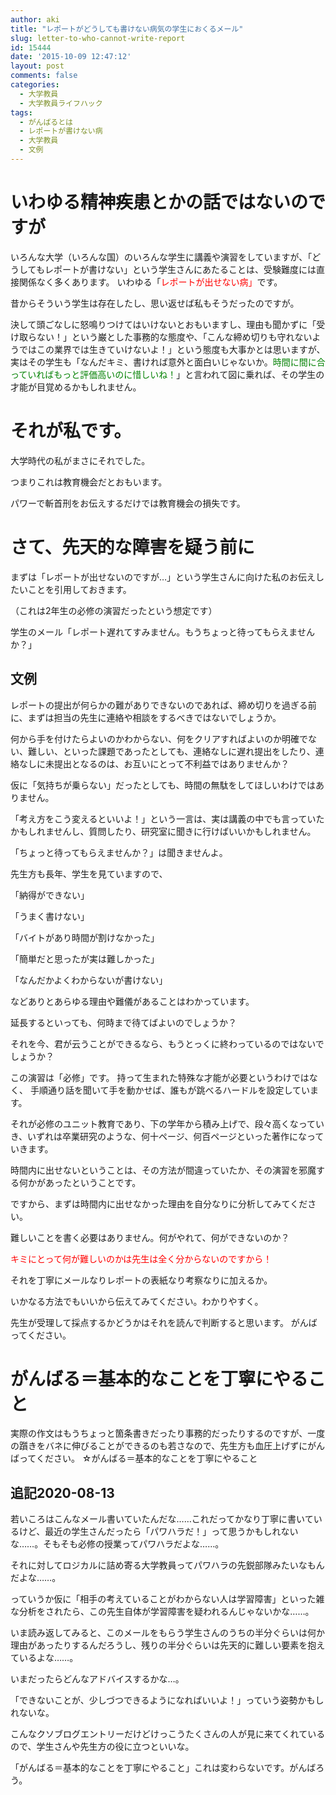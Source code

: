```yaml
---
author: aki
title: "レポートがどうしても書けない病気の学生におくるメール"
slug: letter-to-who-cannot-write-report
id: 15444
date: '2015-10-09 12:47:12'
layout: post
comments: false
categories:
  - 大学教員
  - 大学教員ライフハック
tags:
  - がんばるとは
  - レポートが書けない病
  - 大学教員
  - 文例
---
```


# いわゆる精神疾患とかの話ではないのですが

いろんな大学（いろんな国）のいろんな学生に講義や演習をしていますが、「どうしてもレポートが書けない」という学生さんにあたることは、受験難度には直接関係なく多くあります。 いわゆる「<span style="color: #ff0000;">レポートが出せない病」</span>です。

昔からそういう学生は存在したし、思い返せば私もそうだったのですが。 

決して頭ごなしに怒鳴りつけてはいけないとおもいますし、理由も聞かずに「受け取らない！」という巌とした事務的な態度や、「こんな締め切りも守れないようではこの業界では生きていけないよ！」という態度も大事かとは思いますが、実はその学生も「なんだキミ、書ければ意外と面白いじゃないか。<span style="color: #008000;">時間に間に合っていればもっと評価高いのに惜しいね！</span>」と言われて図に乗れば、その学生の才能が目覚めるかもしれません。


# それが私です。
大学時代の私がまさにそれでした。

つまりこれは教育機会だとおもいます。

パワーで斬首刑をお伝えするだけでは教育機会の損失です。 

# さて、先天的な障害を疑う前に

まずは「レポートが出せないのですが…」という学生さんに向けた私のお伝えしたいことを引用しておきます。 

（これは2年生の必修の演習だったという想定です） 

学生のメール「レポート遅れてすみません。もうちょっと待ってもらえませんか？」

## 文例

レポートの提出が何らかの難がありできないのであれば、締め切りを過ぎる前に、まずは担当の先生に連絡や相談をするべきではないでしょうか。

何から手を付けたらよいのかわからない、何をクリアすればよいのか明確でない、難しい、といった課題であったとしても、連絡なしに遅れ提出をしたり、連絡なしに未提出となるのは、お互いにとって不利益ではありませんか？

仮に「気持ちが乗らない」だったとしても、時間の無駄をしてほしいわけではありません。

「考え方をこう変えるといいよ！」という一言は、実は講義の中でも言っていたかもしれませんし、質問したり、研究室に聞きに行けばいいかもしれません。

「ちょっと待ってもらえませんか？」は聞きませんよ。

先生方も長年、学生を見ていますので、

「納得ができない」

「うまく書けない」

「バイトがあり時間が割けなかった」

「簡単だと思ったが実は難しかった」

「なんだかよくわからないが書けない」

などありとあらゆる理由や難儀があることはわかっています。 

延長するといっても、何時まで待てばよいのでしょうか？

それを今、君が云うことができるなら、もうとっくに終わっているのではないでしょうか？

この演習は「必修」です。 持って生まれた特殊な才能が必要というわけではなく、
手順通り話を聞いて手を動かせば、誰もが跳べるハードルを設定しています。

それが必修のユニット教育であり、下の学年から積み上げで、段々高くなっていき、いずれは卒業研究のような、何十ページ、何百ページといった著作になっていきます。

時間内に出せないということは、その方法が間違っていたか、その演習を邪魔する何かがあったということです。

ですから、まずは時間内に出せなかった理由を自分なりに分析してみてください。

難しいことを書く必要はありません。何がやれて、何ができないのか？

<span style="color: #ff0000;">キミにとって何が難しいのかは先生は全く分からないのですから！</span> 

それを丁寧にメールなりレポートの表紙なり考察なりに加えるか。

いかなる方法でもいいから伝えてみてください。わかりやすく。

先生が受理して採点するかどうかはそれを読んで判断すると思います。 がんばってください。

# がんばる＝基本的なことを丁寧にやること
実際の作文はもうちょっと箇条書きだったり事務的だったりするのですが、一度の躓きをバネに伸びることができるのも若さなので、先生方も血圧上げずにがんばってください。
☆がんばる＝基本的なことを丁寧にやること

## 追記2020-08-13

若いころはこんなメール書いていたんだな……これだってかなり丁寧に書いているけど、最近の学生さんだったら「パワハラだ！」って思うかもしれないな……。そもそも必修の授業ってパワハラだよな……。

それに対してロジカルに詰め寄る大学教員ってパワハラの先鋭部隊みたいなもんだよな……。

っていうか仮に「相手の考えていることがわからない人は学習障害」といった雑な分析をされたら、この先生自体が学習障害を疑われるんじゃないかな……。


いま読み返してみると、このメールをもらう学生さんのうちの半分ぐらいは何か理由があったりするんだろうし、残りの半分ぐらいは先天的に難しい要素を抱えているよな……。

いまだったらどんなアドバイスするかな…。

「できないことが、少しづつできるようになればいいよ！」っていう姿勢かもしれないな。

こんなクソブログエントリーだけどけっこうたくさんの人が見に来てくれているので、学生さんや先生方の役に立つといいな。


「がんばる＝基本的なことを丁寧にやること」これは変わらないです。がんばろう。







